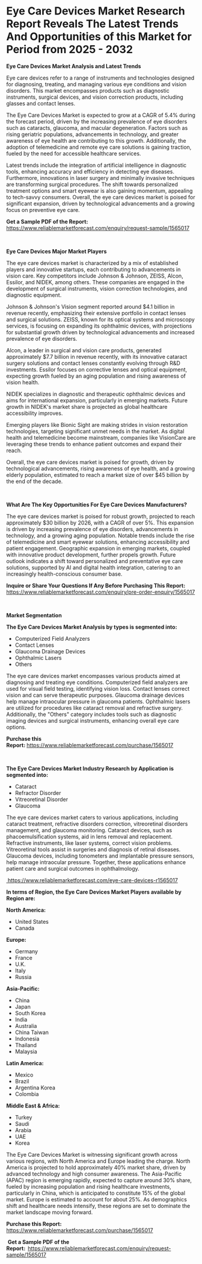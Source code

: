 <p><h1>Eye Care Devices Market Research Report Reveals The Latest Trends And Opportunities of this Market for Period from 2025 - 2032</h1></p><p><strong>Eye Care Devices Market Analysis and Latest Trends</strong></p>
<p><p>Eye care devices refer to a range of instruments and technologies designed for diagnosing, treating, and managing various eye conditions and vision disorders. This market encompasses products such as diagnostic instruments, surgical devices, and vision correction products, including glasses and contact lenses.</p><p>The Eye Care Devices Market is expected to grow at a CAGR of 5.4% during the forecast period, driven by the increasing prevalence of eye disorders such as cataracts, glaucoma, and macular degeneration. Factors such as rising geriatric populations, advancements in technology, and greater awareness of eye health are contributing to this growth. Additionally, the adoption of telemedicine and remote eye care solutions is gaining traction, fueled by the need for accessible healthcare services.</p><p>Latest trends include the integration of artificial intelligence in diagnostic tools, enhancing accuracy and efficiency in detecting eye diseases. Furthermore, innovations in laser surgery and minimally invasive techniques are transforming surgical procedures. The shift towards personalized treatment options and smart eyewear is also gaining momentum, appealing to tech-savvy consumers. Overall, the eye care devices market is poised for significant expansion, driven by technological advancements and a growing focus on preventive eye care.</p></p>
<p><strong>Get a Sample PDF of the Report:&nbsp;</strong> <a href="https://www.reliablemarketforecast.com/enquiry/request-sample/1565017?utm_campaign=3194&utm_medium=2&utm_source=Github&utm_content=ia&utm_term=13042025&utm_id=eye-care-devices">https://www.reliablemarketforecast.com/enquiry/request-sample/1565017</a></p>
<p>&nbsp;</p>
<p><strong>Eye Care Devices Major Market Players</strong></p>
<p><p>The eye care devices market is characterized by a mix of established players and innovative startups, each contributing to advancements in vision care. Key competitors include Johnson & Johnson, ZEISS, Alcon, Essilor, and NIDEK, among others. These companies are engaged in the development of surgical instruments, vision correction technologies, and diagnostic equipment.</p><p>Johnson & Johnson's Vision segment reported around $4.1 billion in revenue recently, emphasizing their extensive portfolio in contact lenses and surgical solutions. ZEISS, known for its optical systems and microscopy services, is focusing on expanding its ophthalmic devices, with projections for substantial growth driven by technological advancements and increased prevalence of eye disorders. </p><p>Alcon, a leader in surgical and vision care products, generated approximately $7.7 billion in revenue recently, with its innovative cataract surgery solutions and contact lenses constantly evolving through R&D investments. Essilor focuses on corrective lenses and optical equipment, expecting growth fueled by an aging population and rising awareness of vision health.</p><p>NIDEK specializes in diagnostic and therapeutic ophthalmic devices and aims for international expansion, particularly in emerging markets. Future growth in NIDEK's market share is projected as global healthcare accessibility improves.</p><p>Emerging players like Bionic Sight are making strides in vision restoration technologies, targeting significant unmet needs in the market. As digital health and telemedicine become mainstream, companies like VisionCare are leveraging these trends to enhance patient outcomes and expand their reach.</p><p>Overall, the eye care devices market is poised for growth, driven by technological advancements, rising awareness of eye health, and a growing elderly population, estimated to reach a market size of over $45 billion by the end of the decade.</p></p>
<p>&nbsp;</p>
<p><strong>What Are The Key Opportunities For Eye Care Devices Manufacturers?</strong></p>
<p><p>The eye care devices market is poised for robust growth, projected to reach approximately $30 billion by 2026, with a CAGR of over 5%. This expansion is driven by increasing prevalence of eye disorders, advancements in technology, and a growing aging population. Notable trends include the rise of telemedicine and smart eyewear solutions, enhancing accessibility and patient engagement. Geographic expansion in emerging markets, coupled with innovative product development, further propels growth. Future outlook indicates a shift toward personalized and preventative eye care solutions, supported by AI and digital health integration, catering to an increasingly health-conscious consumer base.</p></p>
<p><strong>Inquire or Share Your Questions If Any Before Purchasing This Report:</strong> <a href="https://www.reliablemarketforecast.com/enquiry/pre-order-enquiry/1565017?utm_campaign=3194&utm_medium=2&utm_source=Github&utm_content=ia&utm_term=13042025&utm_id=eye-care-devices">https://www.reliablemarketforecast.com/enquiry/pre-order-enquiry/1565017</a></p>
<p>&nbsp;</p>
<p><strong>Market Segmentation</strong></p>
<p><strong>The Eye Care Devices Market Analysis by types is segmented into:</strong></p>
<p><ul><li>Computerized Field Analyzers</li><li>Contact Lenses</li><li>Glaucoma Drainage Devices</li><li>Ophthalmic Lasers</li><li>Others</li></ul></p>
<p><p>The eye care devices market encompasses various products aimed at diagnosing and treating eye conditions. Computerized field analyzers are used for visual field testing, identifying vision loss. Contact lenses correct vision and can serve therapeutic purposes. Glaucoma drainage devices help manage intraocular pressure in glaucoma patients. Ophthalmic lasers are utilized for procedures like cataract removal and refractive surgery. Additionally, the "Others" category includes tools such as diagnostic imaging devices and surgical instruments, enhancing overall eye care options.</p></p>
<p><strong>Purchase this Report:&nbsp;</strong><a href="https://www.reliablemarketforecast.com/purchase/1565017?utm_campaign=3194&utm_medium=2&utm_source=Github&utm_content=ia&utm_term=13042025&utm_id=eye-care-devices">https://www.reliablemarketforecast.com/purchase/1565017</a></p>
<p>&nbsp;</p>
<p><strong>The Eye Care Devices Market Industry Research by Application is segmented into:</strong></p>
<p><ul><li>Cataract</li><li>Refractor Disorder</li><li>Vitreoretinal Disorder</li><li>Glaucoma</li></ul></p>
<p><p>The eye care devices market caters to various applications, including cataract treatment, refractive disorders correction, vitreoretinal disorders management, and glaucoma monitoring. Cataract devices, such as phacoemulsification systems, aid in lens removal and replacement. Refractive instruments, like laser systems, correct vision problems. Vitreoretinal tools assist in surgeries and diagnosis of retinal diseases. Glaucoma devices, including tonometers and implantable pressure sensors, help manage intraocular pressure. Together, these applications enhance patient care and surgical outcomes in ophthalmology.</p></p>
<p><a href="https://www.reliablemarketforecast.com/eye-care-devices-r1565017?utm_campaign=3194&utm_medium=2&utm_source=Github&utm_content=ia&utm_term=13042025&utm_id=eye-care-devices">&nbsp;https://www.reliablemarketforecast.com/eye-care-devices-r1565017</a></p>
<p><strong>In terms of Region, the Eye Care Devices Market Players available by Region are:</strong></p>
<p>
    <p> <strong> North America: </strong>
        <ul>
            <li>United States</li>
            <li>Canada</li>
        </ul>
        </p> 
    <p> <strong> Europe: </strong>
        <ul>
            <li>Germany</li>
            <li>France</li>
            <li>U.K.</li>
            <li>Italy</li>
            <li>Russia</li>
        </ul>
        </p> 
    <p> <strong> Asia-Pacific: </strong>
        <ul>
            <li>China</li>
            <li>Japan</li>
            <li>South Korea</li>
            <li>India</li>
            <li>Australia</li>
            <li>China Taiwan</li>
            <li>Indonesia</li>
            <li>Thailand</li>
            <li>Malaysia</li>
        </ul>
        </p> 
    <p> <strong> Latin America: </strong>
        <ul>
            <li>Mexico</li>
            <li>Brazil</li>
            <li>Argentina Korea</li>
            <li>Colombia</li>
        </ul>
        </p> 
    <p> <strong> Middle East & Africa: </strong>
        <ul>
            <li>Turkey</li>
            <li>Saudi</li>
            <li>Arabia</li>
            <li>UAE</li>
            <li>Korea</li>
        </ul>
    </p>
    </p>
<p><p>The Eye Care Devices Market is witnessing significant growth across various regions, with North America and Europe leading the charge. North America is projected to hold approximately 40% market share, driven by advanced technology and high consumer awareness. The Asia-Pacific (APAC) region is emerging rapidly, expected to capture around 30% share, fueled by increasing population and rising healthcare investments, particularly in China, which is anticipated to constitute 15% of the global market. Europe is estimated to account for about 25%. As demographics shift and healthcare needs intensify, these regions are set to dominate the market landscape moving forward.</p></p>
<p><strong>Purchase this Report: </strong><a href="https://www.reliablemarketforecast.com/purchase/1565017?utm_campaign=3194&utm_medium=2&utm_source=Github&utm_content=ia&utm_term=13042025&utm_id=eye-care-devices">https://www.reliablemarketforecast.com/purchase/1565017</a></p>
<p>&nbsp;<strong>Get a Sample PDF of the Report:&nbsp;&nbsp;</strong><a href="https://www.reliablemarketforecast.com/enquiry/request-sample/1565017?utm_campaign=3194&utm_medium=2&utm_source=Github&utm_content=ia&utm_term=13042025&utm_id=eye-care-devices">https://www.reliablemarketforecast.com/enquiry/request-sample/1565017</a></p>
<p><strong></strong></p>
<p><p></p><p></p><p></p></p>